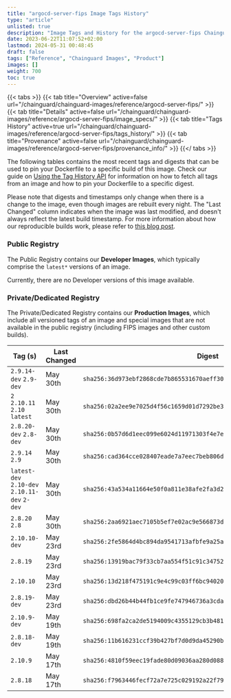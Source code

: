 ```yaml
---
title: "argocd-server-fips Image Tags History"
type: "article"
unlisted: true
description: "Image Tags and History for the argocd-server-fips Chainguard Image"
date: 2023-06-22T11:07:52+02:00
lastmod: 2024-05-31 00:48:45
draft: false
tags: ["Reference", "Chainguard Images", "Product"]
images: []
weight: 700
toc: true
---
```


{{< tabs >}}
{{< tab title="Overview" active=false url="/chainguard/chainguard-images/reference/argocd-server-fips/" >}}
{{< tab title="Details" active=false url="/chainguard/chainguard-images/reference/argocd-server-fips/image_specs/" >}}
{{< tab title="Tags History" active=true url="/chainguard/chainguard-images/reference/argocd-server-fips/tags_history/" >}}
{{< tab title="Provenance" active=false url="/chainguard/chainguard-images/reference/argocd-server-fips/provenance_info/" >}}
{{</ tabs >}}

The following tables contains the most recent tags and digests that can be used to pin your Dockerfile to a specific build of this image. Check our guide on [Using the Tag History API](/chainguard/chainguard-images/using-the-tag-history-api/) for information on how to fetch all tags from an image and how to pin your Dockerfile to a specific digest.

Please note that digests and timestamps only change when there is a change to the image, even though images are rebuilt every night. The "Last Changed" column indicates when the image was last modified, and doesn't always reflect the latest build timestamp. For more information about how our reproducible builds work, please refer to [this blog post](https://www.chainguard.dev/unchained/reproducing-chainguards-reproducible-image-builds).

### Public Registry
The Public Registry contains our **Developer Images**, which typically comprise the `latest*` versions of an image.

Currently, there are no Developer versions of this image available.

### Private/Dedicated Registry
The Private/Dedicated Registry contains our **Production Images**, which include all versioned tags of an image and special images that are not available in the public registry (including FIPS images and other custom builds).

| Tag (s)                                        | Last Changed | Digest                                                                    |
|------------------------------------------------|--------------|---------------------------------------------------------------------------|
|  `2.9.14-dev` `2.9-dev`                        | May 30th     | `sha256:36d973ebf2868cde7b865531670aeff30c6a75c39d1ab56156f77302b0639862` |
|  `2` `2.10.11` `2.10` `latest`                 | May 30th     | `sha256:02a2ee9e7025d4f56c1659d01d7292be32caeeaef53555e85de6f86c90984ae6` |
|  `2.8.20-dev` `2.8-dev`                        | May 30th     | `sha256:0b57d6d1eec099e6024d11971303f4e7e7645a12c77bfaa896f6e735d8a89b79` |
|  `2.9.14` `2.9`                                | May 30th     | `sha256:cad364cce028407eade7a7eec7beb806d48757c1a4ccad4458196e21f203d505` |
|  `latest-dev` `2.10-dev` `2.10.11-dev` `2-dev` | May 30th     | `sha256:43a534a11664e50f0a811e38afe2fa3d28f09bea6bc04de127037693913e5a19` |
|  `2.8.20` `2.8`                                | May 30th     | `sha256:2aa6921aec7105b5ef7e02ac9e566873d5c1887e53e864bfa952d0209528b7b8` |
|  `2.10.10-dev`                                 | May 23rd     | `sha256:2fe5864d4bc894da9541713afbfe9a25a7d1ce8e03f0b18beff9c646ee51d49a` |
|  `2.8.19`                                      | May 23rd     | `sha256:13919bac79f33cb7aa554f51c91c34752bb9e8b1c1849966cdb238e38239a792` |
|  `2.10.10`                                     | May 23rd     | `sha256:13d218f475191c9e4c99c03ff6bc9402052efe2649b837d818490cdeb971b0d5` |
|  `2.8.19-dev`                                  | May 23rd     | `sha256:dbd26b44b44fb1ce9fe747946736a3cda6eb657e298bb8085f3a1cbc8501633e` |
|  `2.10.9-dev`                                  | May 19th     | `sha256:698fa2ca2de5194009c4355129cb3b481c6cd0313b11db0a2540cc9cd0b026b9` |
|  `2.8.18-dev`                                  | May 19th     | `sha256:11b616231ccf39b427bf7d0d9da45290b4a3549dbc6ba835fb0e1a5354350d98` |
|  `2.10.9`                                      | May 17th     | `sha256:4810f59eec19fade80d09036aa280d088cc38d09aa115b02642a6f9486b172fe` |
|  `2.8.18`                                      | May 17th     | `sha256:f7963446fecf72a7e725c029192a22f793dd6202d91a1ab1850b75928bf5a5ff` |

